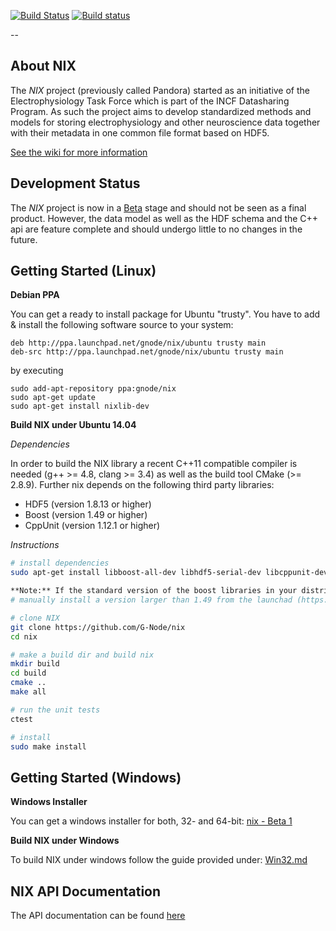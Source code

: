 [![Build Status](https://travis-ci.org/G-Node/nix.png?branch=master)](https://travis-ci.org/G-Node/nix)
[![Build status](https://ci.appveyor.com/api/projects/status/cdupf2np8ffg5hjt/branch/master?svg=true)](https://ci.appveyor.com/project/stoewer/nix/branch/master)

--

About NIX
-------------

The *NIX* project (previously called Pandora) started as an initiative of the Electrophysiology Task Force which is part
of the INCF Datasharing Program. As such the project aims to develop standardized methods and models for storing
electrophysiology and other neuroscience data together with their metadata in one common file format based on HDF5.

[See the wiki for more information](https://github.com/G-Node/nix/wiki)

Development Status
------------------

The *NIX* project is now in a [Beta](https://github.com/G-Node/nix/releases) stage and should not be seen as a final product. However, the data model as well as the HDF schema and the C++ api are feature complete and should undergo little to no changes in the future.

Getting Started (Linux)
-----------------------

**Debian PPA**

You can get a ready to install package for Ubuntu "trusty". You have to add & install the following software source to your system:

```
deb http://ppa.launchpad.net/gnode/nix/ubuntu trusty main 
deb-src http://ppa.launchpad.net/gnode/nix/ubuntu trusty main 
```
by executing 

```
sudo add-apt-repository ppa:gnode/nix
sudo apt-get update
sudo apt-get install nixlib-dev
```

**Build NIX under Ubuntu 14.04**

_Dependencies_

In order to build the NIX library a recent C++11 compatible compiler is needed (g++ >= 4.8, clang >= 3.4)
as well as the build tool CMake (>= 2.8.9). Further nix depends on the following third party libraries:

- HDF5 (version 1.8.13 or higher)
- Boost (version 1.49 or higher)
- CppUnit (version 1.12.1 or higher)

_Instructions_

```bash
# install dependencies
sudo apt-get install libboost-all-dev libhdf5-serial-dev libcppunit-dev cmake build-essential

**Note:** If the standard version of the boost libraries in your distribution is less than 1.49, 
# manually install a version larger than 1.49 from the launchad (https://launchpad.net/~boost-latest/+archive/ubuntu/ppa)

# clone NIX
git clone https://github.com/G-Node/nix
cd nix

# make a build dir and build nix
mkdir build
cd build
cmake ..
make all

# run the unit tests
ctest

# install
sudo make install
```

Getting Started (Windows)
-------------------------

**Windows Installer**

You can get a windows installer for both, 32- and 64-bit: [nix - Beta 1](https://github.com/G-Node/nix/releases)

**Build NIX under Windows**

To build NIX under windows follow the guide provided under: [Win32.md](https://github.com/G-Node/nix/blob/master/Win32.md)

NIX API Documentation
---------------------

The API documentation can be found [here](http://g-node.github.io/nix/)

